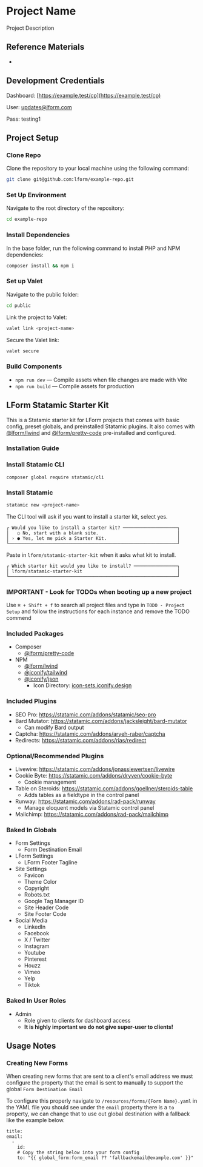 # Project Name

Project Description

## Reference Materials

-

## Development Credentials

Dashboard: [https://example.test/cp](https://example.test/cp)

User: updates@lform.com

Pass: testing1

## Project Setup

### Clone Repo

Clone the repository to your local machine using the following command:

```bash
git clone git@github.com:lform/example-repo.git
```

### Set Up Environment

Navigate to the root directory of the repository:

```bash
cd example-repo
```

### Install Dependencies

In the base folder, run the following command to install PHP and NPM dependencies:

```bash
composer install && npm i
```

### Set up Valet

Navigate to the public folder:
```bash
cd public
```

Link the project to Valet:

```bash
valet link <project-name>
```

Secure the Valet link:

```bash
valet secure
```

### Build Components

- `npm run dev` — Compile assets when file changes are made with Vite
- `npm run build` — Compile assets for production

## LForm Statamic Starter Kit

This is a Statamic starter kit for LForm projects that comes with basic config, preset globals, and preinstalled Statamic plugins. It also comes with [@lform/lwind](https://github.com/lform/lwind) and [@lform/pretty-code](https://github.com/lform/pretty-code) pre-installed and configured.

### Installation Guide

### Install Statamic CLI

```
composer global require statamic/cli
```

### Install Statamic
```bash
statamic new <project-name>
```

The CLI tool will ask if you want to install a starter kit, select yes.

```
┌ Would you like to install a starter kit? ────────────────────┐
│   ○ No, start with a blank site.                             │
│ › ● Yes, let me pick a Starter Kit.                          │
└──────────────────────────────────────────────────────────────┘
```

Paste in `lform/statamic-starter-kit` when it asks what kit to install.

```
┌ Which starter kit would you like to install? ────────────────┐
│ lform/statamic-starter-kit                                   │
└──────────────────────────────────────────────────────────────┘
 ```

### IMPORTANT - Look for TODOs when booting up a new project

Use `⌘ + Shift + f` to search all project files and type in `TODO - Project Setup` and follow the instructions for each instance and remove the TODO commend

### Included Packages

- Composer
  - [@lform/pretty-code](https://github.com/lform/pretty-code)
- NPM
  - [@lform/lwind](https://github.com/lform/lwind)
  - [@iconify/tailwind](https://www.npmjs.com/package/@iconify/tailwind)
  - [@iconify/json](https://www.npmjs.com/package/@iconify/json)
    - Icon Directory: [icon-sets.iconify.design](https://icon-sets.iconify.design/)

### Included Plugins

- SEO Pro: https://statamic.com/addons/statamic/seo-pro
- Bard Mutator: https://statamic.com/addons/jacksleight/bard-mutator
  - Can modify Bard output
- Captcha: https://statamic.com/addons/aryeh-raber/captcha
- Redirects: https://statamic.com/addons/rias/redirect

### Optional/Recommended Plugins

- Livewire: https://statamic.com/addons/jonassiewertsen/livewire
- Cookie Byte: https://statamic.com/addons/dryven/cookie-byte
  - Cookie management
- Table on Steroids: https://statamic.com/addons/goellner/steroids-table
  - Adds tables as a fieldtype in the control panel
- Runway: https://statamic.com/addons/rad-pack/runway
  - Manage eloquent models via Statamic control panel
- Mailchimp: https://statamic.com/addons/rad-pack/mailchimp


### Baked In Globals

- Form Settings
  - Form Destination Email
- LForm Settings
  - LForm Footer Tagline
- Site Settings
  - Favicon
  - Theme Color
  - Copyright
  - Robots.txt
  - Google Tag Manager ID
  - Site Header Code
  - Site Footer Code
- Social Media
  - LinkedIn
  - Facebook
  - X / Twitter
  - Instagram
  - Youtube
  - Pinterest
  - Houzz
  - Vimeo
  - Yelp
  - Tiktok



### Baked In User Roles

- Admin
  - Role given to clients for dashboard access
  - **It is highly important we do not give super-user to clients!**

## Usage Notes

### Creating New Forms

When creating new forms that are sent to a client's email address we must configure the property that the email is sent to manually to support the global `Form Destination Email`

To configure this properly navigate to `/resources/forms/{Form Name}.yaml` in the YAML file you should see under the `email` property there is a `to` property, we can change that to use out global destination with a fallback like the example below.

```Yml
title:
email:
  -
    id:
    # Copy the string below into your form config
    to: "{{ global_form:form_email ?? 'fallbackemail@example.com' }}"
```
